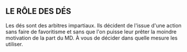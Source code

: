 ## LE RÔLE DES DÉS


Les dés sont des arbitres impartiaux. Ils décident de l'issue
d'une action sans faire de favoritisme et sans que l'on puisse
leur prêter la moindre motivation de la part du MD. À vous
de décider dans quelle mesure les utiliser.
